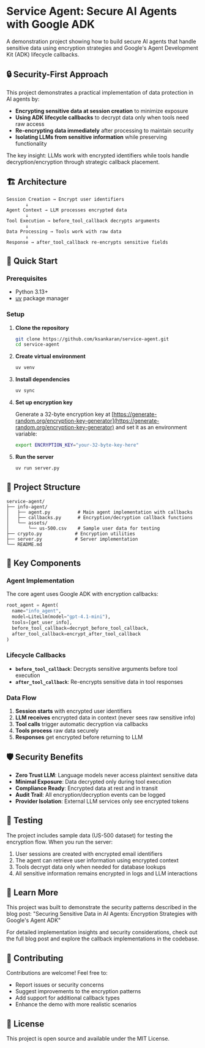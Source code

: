 # Service Agent: Secure AI Agents with Google ADK

A demonstration project showing how to build secure AI agents that handle sensitive data using encryption strategies and Google's Agent Development Kit (ADK) lifecycle callbacks.

## 🔒 Security-First Approach

This project demonstrates a practical implementation of data protection in AI agents by:

- **Encrypting sensitive data at session creation** to minimize exposure
- **Using ADK lifecycle callbacks** to decrypt data only when tools need raw access
- **Re-encrypting data immediately** after processing to maintain security
- **Isolating LLMs from sensitive information** while preserving functionality

The key insight: LLMs work with encrypted identifiers while tools handle decryption/encryption through strategic callback placement.

## 🏗️ Architecture

```
Session Creation → Encrypt user identifiers
       ↓
Agent Context → LLM processes encrypted data  
       ↓
Tool Execution → before_tool_callback decrypts arguments
       ↓
Data Processing → Tools work with raw data
       ↓  
Response → after_tool_callback re-encrypts sensitive fields
```

## 🚀 Quick Start

### Prerequisites

- Python 3.13+
- [uv](https://github.com/astral-sh/uv) package manager

### Setup

1. **Clone the repository**
   ```bash
   git clone https://github.com/ksankaran/service-agent.git
   cd service-agent
   ```

2. **Create virtual environment**
   ```bash
   uv venv
   ```

3. **Install dependencies**
   ```bash
   uv sync
   ```

4. **Set up encryption key**
   
   Generate a 32-byte encryption key at [https://generate-random.org/encryption-key-generator](https://generate-random.org/encryption-key-generator) and set it as an environment variable:
   
   ```bash
   export ENCRYPTION_KEY="your-32-byte-key-here"
   ```

5. **Run the server**
   ```bash
   uv run server.py
   ```

## 📁 Project Structure

```
service-agent/
├── info-agent/
│   ├── agent.py          # Main agent implementation with callbacks
│   ├── callbacks.py      # Encryption/decryption callback functions
│   └── assets/
│       └── us-500.csv    # Sample user data for testing
├── crypto.py            # Encryption utilities
├── server.py            # Server implementation
└── README.md
```

## 🔧 Key Components

### Agent Implementation

The core agent uses Google ADK with encryption callbacks:

```python
root_agent = Agent(
  name="info_agent",
  model=LiteLlm(model="gpt-4.1-mini"),
  tools=[get_user_info],
  before_tool_callback=decrypt_before_tool_callback,
  after_tool_callback=encrypt_after_tool_callback
)
```

### Lifecycle Callbacks

- **`before_tool_callback`**: Decrypts sensitive arguments before tool execution
- **`after_tool_callback`**: Re-encrypts sensitive data in tool responses

### Data Flow

1. **Session starts** with encrypted user identifiers
2. **LLM receives** encrypted data in context (never sees raw sensitive info)
3. **Tool calls** trigger automatic decryption via callbacks
4. **Tools process** raw data securely
5. **Responses** get encrypted before returning to LLM

## 🛡️ Security Benefits

- **Zero Trust LLM**: Language models never access plaintext sensitive data
- **Minimal Exposure**: Data decrypted only during tool execution
- **Compliance Ready**: Encrypted data at rest and in transit
- **Audit Trail**: All encryption/decryption events can be logged
- **Provider Isolation**: External LLM services only see encrypted tokens

## 🧪 Testing

The project includes sample data (US-500 dataset) for testing the encryption flow. When you run the server:

1. User sessions are created with encrypted email identifiers
2. The agent can retrieve user information using encrypted context
3. Tools decrypt data only when needed for database lookups
4. All sensitive information remains encrypted in logs and LLM interactions

## 📖 Learn More

This project was built to demonstrate the security patterns described in the blog post: "Securing Sensitive Data in AI Agents: Encryption Strategies with Google's Agent ADK"

For detailed implementation insights and security considerations, check out the full blog post and explore the callback implementations in the codebase.

## 🤝 Contributing

Contributions are welcome! Feel free to:

- Report issues or security concerns
- Suggest improvements to the encryption patterns
- Add support for additional callback types
- Enhance the demo with more realistic scenarios

## 📄 License

This project is open source and available under the MIT License.